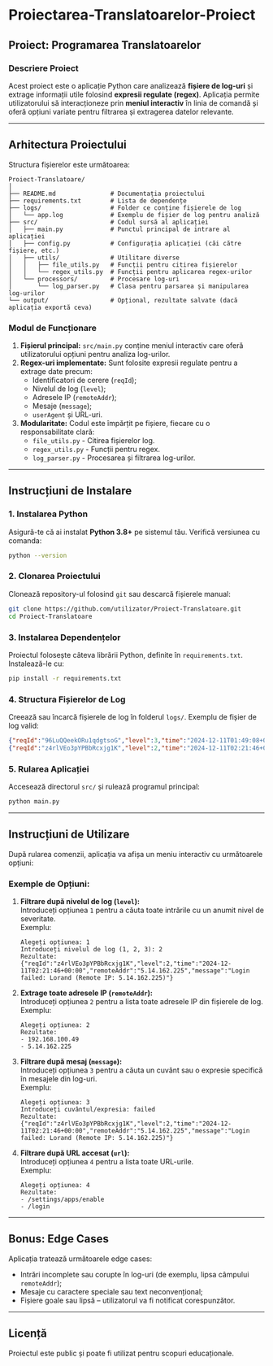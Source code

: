 # Proiectarea-Translatoarelor-Proiect

## Proiect: Programarea Translatoarelor

### Descriere Proiect

Acest proiect este o aplicație Python care analizează **fișiere de log-uri** și extrage informații utile folosind **expresii regulate (regex)**. Aplicația permite utilizatorului să interacționeze prin **meniul interactiv** în linia de comandă și oferă opțiuni variate pentru filtrarea și extragerea datelor relevante.

---

## Arhitectura Proiectului

Structura fișierelor este următoarea:

```plaintext
Proiect-Translatoare/
│
├── README.md               # Documentația proiectului
├── requirements.txt        # Lista de dependențe
├── logs/                   # Folder ce conține fișierele de log
│   └── app.log             # Exemplu de fișier de log pentru analiză
├── src/                    # Codul sursă al aplicației
│   ├── main.py             # Punctul principal de intrare al aplicației
│   ├── config.py           # Configurația aplicației (căi către fișiere, etc.)
│   ├── utils/              # Utilitare diverse
│   │   ├── file_utils.py   # Funcții pentru citirea fișierelor
│   │   └── regex_utils.py  # Funcții pentru aplicarea regex-urilor
│   └── processors/         # Procesare log-uri
│       └── log_parser.py   # Clasa pentru parsarea și manipularea log-urilor
└── output/                 # Opțional, rezultate salvate (dacă aplicația exportă ceva)
```

### Modul de Funcționare

1. **Fișierul principal:** `src/main.py` conține meniul interactiv care oferă utilizatorului opțiuni pentru analiza log-urilor.
2. **Regex-uri implementate:** Sunt folosite expresii regulate pentru a extrage date precum:
   - Identificatori de cerere (`reqId`);
   - Nivelul de log (`level`);
   - Adresele IP (`remoteAddr`);
   - Mesaje (`message`);
   - `userAgent` și URL-uri.
3. **Modularitate:** Codul este împărțit pe fișiere, fiecare cu o responsabilitate clară:
   - `file_utils.py` - Citirea fișierelor log.
   - `regex_utils.py` - Funcții pentru regex.
   - `log_parser.py` - Procesarea și filtrarea log-urilor.

---

## Instrucțiuni de Instalare

### 1. Instalarea Python
Asigură-te că ai instalat **Python 3.8+** pe sistemul tău. Verifică versiunea cu comanda:
```bash
python --version
```

### 2. Clonarea Proiectului
Clonează repository-ul folosind `git` sau descarcă fișierele manual:
```bash
git clone https://github.com/utilizator/Proiect-Translatoare.git
cd Proiect-Translatoare
```

### 3. Instalarea Dependențelor
Proiectul folosește câteva librării Python, definite în `requirements.txt`. Instalează-le cu:
```bash
pip install -r requirements.txt
```

### 4. Structura Fișierelor de Log
Creează sau încarcă fișierele de log în folderul `logs/`. Exemplu de fișier de log valid:
```json
{"reqId":"96LuQQeekORu1qdgtsoG","level":3,"time":"2024-12-11T01:49:08+00:00","remoteAddr":"192.168.100.49","message":"could not enable apps"}
{"reqId":"z4rlVEo3pYPBbRcxjg1K","level":2,"time":"2024-12-11T02:21:46+00:00","remoteAddr":"5.14.162.225","message":"Login failed: Lorand (Remote IP: 5.14.162.225)"}
```

### 5. Rularea Aplicației
Accesează directorul `src/` și rulează programul principal:
```bash
python main.py
```

---

## Instrucțiuni de Utilizare

După rularea comenzii, aplicația va afișa un meniu interactiv cu următoarele opțiuni:

### Exemple de Opțiuni:

1. **Filtrare după nivelul de log (`level`):**  
   Introduceți opțiunea `1` pentru a căuta toate intrările cu un anumit nivel de severitate.  
   Exemplu:
   ```plaintext
   Alegeți opțiunea: 1
   Introduceți nivelul de log (1, 2, 3): 2
   Rezultate:
   {"reqId":"z4rlVEo3pYPBbRcxjg1K","level":2,"time":"2024-12-11T02:21:46+00:00","remoteAddr":"5.14.162.225","message":"Login failed: Lorand (Remote IP: 5.14.162.225)"}
   ```

2. **Extrage toate adresele IP (`remoteAddr`):**  
   Introduceți opțiunea `2` pentru a lista toate adresele IP din fișierele de log.  
   Exemplu:
   ```plaintext
   Alegeți opțiunea: 2
   Rezultate:
   - 192.168.100.49
   - 5.14.162.225
   ```

3. **Filtrare după mesaj (`message`):**  
   Introduceți opțiunea `3` pentru a căuta un cuvânt sau o expresie specifică în mesajele din log-uri.  
   Exemplu:
   ```plaintext
   Alegeți opțiunea: 3
   Introduceți cuvântul/expresia: failed
   Rezultate:
   {"reqId":"z4rlVEo3pYPBbRcxjg1K","level":2,"time":"2024-12-11T02:21:46+00:00","remoteAddr":"5.14.162.225","message":"Login failed: Lorand (Remote IP: 5.14.162.225)"}
   ```

4. **Filtrare după URL accesat (`url`):**  
   Introduceți opțiunea `4` pentru a lista toate URL-urile.  
   Exemplu:
   ```plaintext
   Alegeți opțiunea: 4
   Rezultate:
   - /settings/apps/enable
   - /login
   ```

---

## Bonus: Edge Cases

Aplicația tratează următoarele edge cases:  
- Intrări incomplete sau corupte în log-uri (de exemplu, lipsa câmpului `remoteAddr`);  
- Mesaje cu caractere speciale sau text neconvențional;  
- Fișiere goale sau lipsă – utilizatorul va fi notificat corespunzător.

---

## Licență

Proiectul este public și poate fi utilizat pentru scopuri educaționale.